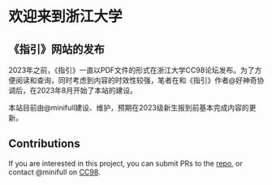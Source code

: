 # 欢迎来到浙江大学

## 《指引》网站的发布

2023年之前，《指引》一直以PDF文件的形式在浙江大学CC98论坛发布。为了方便阅读和查询，同时考虑到内容的时效性较强，笔者在和《指引》作者@好神奇协调后，在2023年8月开始了本站的建设。

本站目前由@minifull建设、维护，预期在2023级新生报到前基本完成内容的更新。

## Contributions

If you are interested in this project, you can submit PRs to the [repo](https://github.com/mini-full/zju-welcome), or contact @minifull on [CC98](https://cc98.org).
